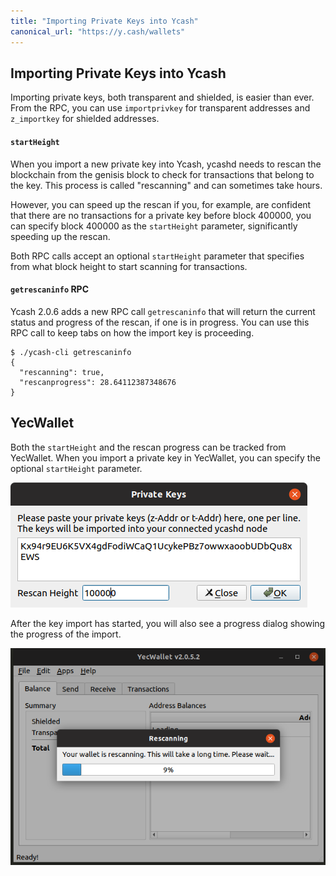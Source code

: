 ```yaml
---
title: "Importing Private Keys into Ycash"
canonical_url: "https://y.cash/wallets"
---
```



## Importing Private Keys into Ycash

Importing private keys, both transparent and shielded, is easier than ever. From the RPC, you can use `importprivkey` for transparent addresses and `z_importkey` for shielded addresses. 

#### `startHeight`
When you import a new private key into Ycash, ycashd needs to rescan the blockchain from the genisis block to check for transactions that belong to the key. This process is called "rescanning" and can sometimes take hours. 

However, you can speed up the rescan if you, for example, are confident that there are no transactions for a private key before block 400000, you can specify block 400000 as the `startHeight` parameter, significantly speeding up the rescan. 

Both RPC calls accept an optional `startHeight` parameter that specifies from what block height to start scanning for transactions. 

#### `getrescaninfo` RPC
Ycash 2.0.6 adds a new RPC call `getrescaninfo` that will return the current status and progress of the rescan, if one is in progress. You can use this RPC call to keep tabs on how the import key is proceeding. 

```
$ ./ycash-cli getrescaninfo
{
  "rescanning": true,
  "rescanprogress": 28.64112387348676
}
```

## YecWallet
Both the `startHeight` and the rescan progress can be tracked from YecWallet. When you import a private key in YecWallet, you can specify the optional `startHeight` parameter. 

![Import Private Key](importkeydialog.png)

After the key import has started, you will also see a progress dialog showing the progress of the import.

![Import Progress](importprogress.png)
